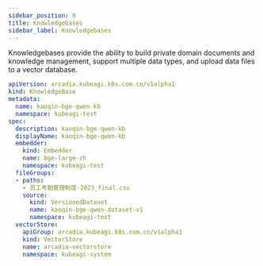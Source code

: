 ```yaml
---
sidebar_position: 9
title: Knowledgebases
sidebar_label: Knowledgebases
---
```


Knowledgebases provide the ability to build private domain documents and knowledge management, support multiple data types, and upload data files to a vector database.

```yaml
apiVersion: arcadia.kubeagi.k8s.com.cn/v1alpha1
kind: KnowledgeBase
metadata:
  name: kaoqin-bge-qwen-kb
  namespace: kubeagi-test
spec:
  description: kaoqin-bge-qwen-kb
  displayName: kaoqin-bge-qwen-kb
  embedder:
    kind: Embedder
    name: bge-large-zh
    namespace: kubeagi-test
  fileGroups:
  - paths:
    - 员工考勤管理制度-2023_final.csv
    source:
      kind: VersionedDataset
      name: kaoqin-bge-qwen-dataset-v1
      namespace: kubeagi-test
  vectorStore:
    apiGroup: arcadia.kubeagi.k8s.com.cn/v1alpha1
    kind: VectorStore
    name: arcadia-vectorstore
    namespace: kubeagi-system
```